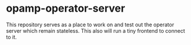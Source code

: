 # opamp-operator-server
This repository serves as a place to work on and test out the operator server which remain stateless. This also will run a tiny frontend to connect to it.
